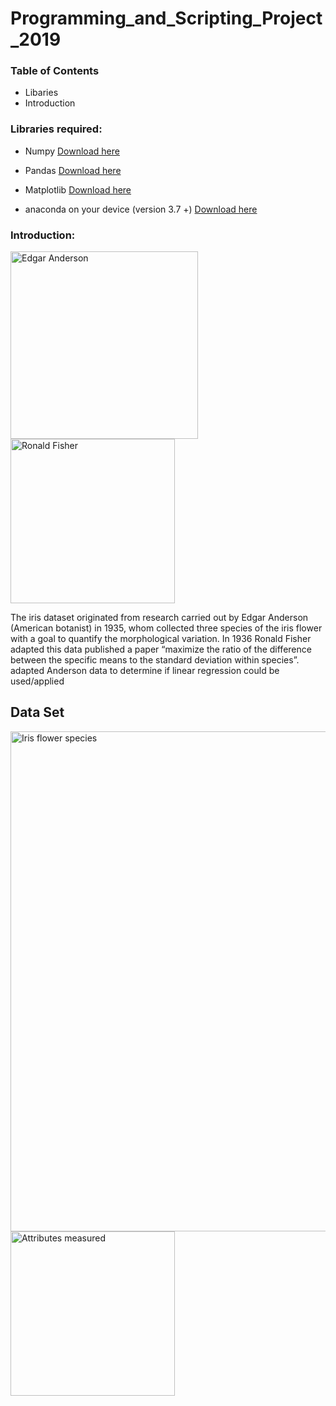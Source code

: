 # Programming_and_Scripting_Project_2019


### Table of Contents
- Libaries 
- Introduction 

 
### Libraries required:
- Numpy <a href=http://www.numpy.org/>Download here</a>

- Pandas <a href=https://pandas.pydata.org/getpandas.html>Download here</a>

- Matplotlib <a href=https://matplotlib.org/downloads.htmll>Download here</a>

- anaconda on your device (version 3.7 +) <a href=https://www.anaconda.com/distribution/>Download here</a>


### Introduction:

 <img src="http://people.wku.edu/charles.smith/chronob/ANDERSON.jpg" width="300" title="Edgar Anderson" > <img src="http://www.genetics.org/content/genetics/154/4/1419/F1.medium.gif " width="263" title="Ronald Fisher"> 
<p>
The iris dataset originated from research carried out by Edgar Anderson (American botanist) in 1935, whom collected three species of the iris flower with a goal to quantify the morphological variation.  In 1936 Ronald Fisher adapted this data published a paper “maximize the ratio of the difference between the specific means to the standard deviation within species”.  adapted Anderson data to determine if linear regression could be used/applied  
  </p> 
 
 ## Data Set
 <img src="https://sudaniscience.files.wordpress.com/2018/10/9.png?w=720 " width="800" title="Iris flower species"> 
 
 
 
 <img src="https://www.oreilly.com/library/view/python-artificial-intelligence/9781789539462/assets/462dc4fa-fd62-4539-8599-ac80a441382c.png" width="263" title="Attributes measured"> 
 


 
